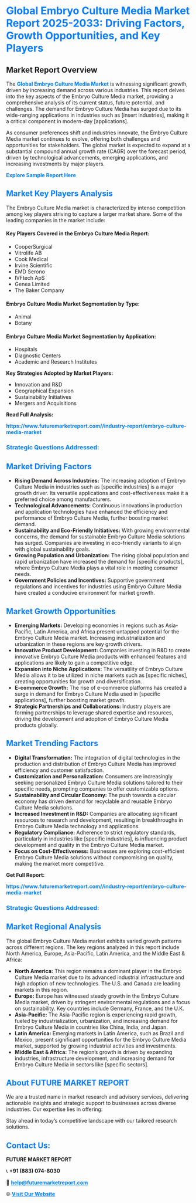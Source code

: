 <h1 style="color: #007BFF;">Global Embryo Culture Media Market Report 2025-2033: Driving Factors, Growth Opportunities, and Key Players</h1>

<section id="overview">
<h2>Market Report Overview</h2>
<p>The <a href="https://www.futuremarketreport.com//industry-report/embryo-culture-media-market" style="color: #007BFF; text-decoration: none;"><strong>Global Embryo Culture Media Market</strong></a> is witnessing significant growth, driven by increasing demand across various industries. This report delves into the key aspects of the Embryo Culture Media market, providing a comprehensive analysis of its current status, future potential, and challenges. The demand for Embryo Culture Media has surged due to its wide-ranging applications in industries such as [insert industries], making it a critical component in modern-day [applications].</p>
<p>As consumer preferences shift and industries innovate, the Embryo Culture Media market continues to evolve, offering both challenges and opportunities for stakeholders. The global market is expected to expand at a substantial compound annual growth rate (CAGR) over the forecast period, driven by technological advancements, emerging applications, and increasing investments by major players.</p>
</section>

<section id="overview">
<p><a href="https://www.futuremarketreport.com//request-sample/reportId=85557" style="color: #007BFF; text-decoration: none;"><strong>Explore Sample Report Here</strong></a></p>
</section>

<section id="key-players">
<h2 style="color: #007BFF;">Market Key Players Analysis</h2>
<p>The Embryo Culture Media market is characterized by intense competition among key players striving to capture a larger market share. Some of the leading companies in the market include:</p>
<h4>Key Players Covered in the Embryo Culture Media Report:</h4>
<ul><li>CooperSurgical</li><li>Vitrolife AB</li><li>Cook Medical</li><li>Irvine Scientific</li><li>EMD Serono</li><li>IVFtech ApS</li><li>Genea Limited</li><li>The Baker Company</li></ul>
<h4>Embryo Culture Media Market Segmentation by Type:</h4>
<ul><li>Animal</li><li>Botany</li></ul>

<h4>Embryo Culture Media Market Segmentation by Application:</h4>
<ul><li>Hospitals</li><li>Diagnostic Centers</li><li>Academic and Research Institutes</li></ul>
<p><strong>Key Strategies Adopted by Market Players:</strong></p>
<ul>
<li>Innovation and R&D</li>
<li>Geographical Expansion</li>
<li>Sustainability Initiatives</li>
<li>Mergers and Acquisitions</li>
</ul>
</section>

<section>
<p><strong>Read Full Analysis: </strong></p><a href="https://www.futuremarketreport.com//industry-report/embryo-culture-media-market" style="color: #007BFF; text-decoration: none;"><strong>https://www.futuremarketreport.com//industry-report/embryo-culture-media-market</strong></a>
<h3 style="color: #007BFF;">Strategic Questions Addressed:</h3>
</section>

<section id="driving-factors">
<h2 style="color: #007BFF;">Market Driving Factors</h2>
<ul>
<li><strong>Rising Demand Across Industries:</strong> The increasing adoption of Embryo Culture Media in industries such as [specific industries] is a major growth driver. Its versatile applications and cost-effectiveness make it a preferred choice among manufacturers.</li>
<li><strong>Technological Advancements:</strong> Continuous innovations in production and application technologies have enhanced the efficiency and performance of Embryo Culture Media, further boosting market demand.</li>
<li><strong>Sustainability and Eco-Friendly Initiatives:</strong> With growing environmental concerns, the demand for sustainable Embryo Culture Media solutions has surged. Companies are investing in eco-friendly variants to align with global sustainability goals.</li>
<li><strong>Growing Population and Urbanization:</strong> The rising global population and rapid urbanization have increased the demand for [specific products], where Embryo Culture Media plays a vital role in meeting consumer needs.</li>
<li><strong>Government Policies and Incentives:</strong> Supportive government regulations and incentives for industries using Embryo Culture Media have created a conducive environment for market growth.</li>
</ul>
</section>

<section id="growth-opportunities">
<h2 style="color: #007BFF;">Market Growth Opportunities</h2>
<ul>
<li><strong>Emerging Markets:</strong> Developing economies in regions such as Asia-Pacific, Latin America, and Africa present untapped potential for the Embryo Culture Media market. Increasing industrialization and urbanization in these regions are key growth drivers.</li>
<li><strong>Innovative Product Development:</strong> Companies investing in R&D to create innovative Embryo Culture Media products with enhanced features and applications are likely to gain a competitive edge.</li>
<li><strong>Expansion into Niche Applications:</strong> The versatility of Embryo Culture Media allows it to be utilized in niche markets such as [specific niches], creating opportunities for growth and diversification.</li>
<li><strong>E-commerce Growth:</strong> The rise of e-commerce platforms has created a surge in demand for Embryo Culture Media used in [specific applications], further boosting market growth.</li>
<li><strong>Strategic Partnerships and Collaborations:</strong> Industry players are forming partnerships to leverage shared expertise and resources, driving the development and adoption of Embryo Culture Media products globally.</li>
</ul>
</section>

<section id="trending-factors">
<h2 style="color: #007BFF;">Market Trending Factors</h2>
<ul>
<li><strong>Digital Transformation:</strong> The integration of digital technologies in the production and distribution of Embryo Culture Media has improved efficiency and customer satisfaction.</li>
<li><strong>Customization and Personalization:</strong> Consumers are increasingly seeking personalized Embryo Culture Media solutions tailored to their specific needs, prompting companies to offer customizable options.</li>
<li><strong>Sustainability and Circular Economy:</strong> The push towards a circular economy has driven demand for recyclable and reusable Embryo Culture Media solutions.</li>
<li><strong>Increased Investment in R&D:</strong> Companies are allocating significant resources to research and development, resulting in breakthroughs in Embryo Culture Media technology and applications.</li>
<li><strong>Regulatory Compliance:</strong> Adherence to strict regulatory standards, particularly in industries like [specific industries], is influencing product development and quality in the Embryo Culture Media market.</li>
<li><strong>Focus on Cost-Effectiveness:</strong> Businesses are exploring cost-efficient Embryo Culture Media solutions without compromising on quality, making the market more competitive.</li>
</ul>
</section>

<section>
<p><strong>Get Full Report: </strong></p><a href="https://www.futuremarketreport.com//industry-report/embryo-culture-media-market" style="color: #007BFF; text-decoration: none;"><strong>https://www.futuremarketreport.com//industry-report/embryo-culture-media-market</strong></a>
<h3 style="color: #007BFF;">Strategic Questions Addressed:</h3>
</section>


<section id="regional-analysis">
<h2 style="color: #007BFF;">Market Regional Analysis</h2>
<p>The global Embryo Culture Media market exhibits varied growth patterns across different regions. The key regions analyzed in this report include North America, Europe, Asia-Pacific, Latin America, and the Middle East & Africa:</p>
<ul>
<li><strong>North America:</strong> This region remains a dominant player in the Embryo Culture Media market due to its advanced industrial infrastructure and high adoption of new technologies. The U.S. and Canada are leading markets in this region.</li>
<li><strong>Europe:</strong> Europe has witnessed steady growth in the Embryo Culture Media market, driven by stringent environmental regulations and a focus on sustainability. Key countries include Germany, France, and the U.K.</li>
<li><strong>Asia-Pacific:</strong> The Asia-Pacific region is experiencing rapid growth, fueled by industrialization, urbanization, and increasing demand for Embryo Culture Media in countries like China, India, and Japan.</li>
<li><strong>Latin America:</strong> Emerging markets in Latin America, such as Brazil and Mexico, present significant opportunities for the Embryo Culture Media market, supported by growing industrial activities and investments.</li>
<li><strong>Middle East & Africa:</strong> The region’s growth is driven by expanding industries, infrastructure development, and increasing demand for Embryo Culture Media in sectors like [specific sectors].</li>
</ul>
</section>

<footer>
<h2 style="color: #007BFF;">About FUTURE MARKET REPORT</h2>
<p>We are a trusted name in market research and advisory services, delivering actionable insights and strategic support to businesses across diverse industries. Our expertise lies in offering:</p>

<p>Stay ahead in today’s competitive landscape with our tailored research solutions.</p>

<h2 style="color: #007BFF;">Contact Us:</h2>
<p><strong>FUTURE MARKET REPORT</strong></p>
<p>📞 <strong>+91 (883) 074-8030</strong></p>
<p>📧 <strong><a href="mailto:help@futuremarketreport.com" style="color: #007BFF;">help@futuremarketreport.com</a></strong></p>
<p>🌐 <strong><a href="https://www.futuremarketreport.com/" style="color: #007BFF;">Visit Our Website</a></strong></p>
</footer>
